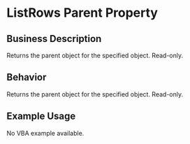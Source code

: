 # ListRows Parent Property

## Business Description
Returns the parent object for the specified object. Read-only.

## Behavior
Returns the parent object for the specified object. Read-only.

## Example Usage
No VBA example available.